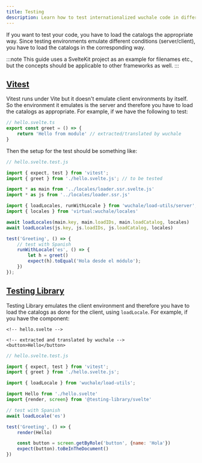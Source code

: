```yaml
---
title: Testing
description: Learn how to test internationalized wuchale code in different environments. Configure Vitest for server-side testing and Testing Library for client-side testing with proper catalog loading.
---
```


If you want to test your code, you have to load the catalogs the appropriate
way. Since testing environments emulate different conditions (server/client),
you have to load the catalogs in the corresponding way.

:::note
This guide uses a SvelteKit project as an example for filenames etc., but the
concepts should be applicable to other frameworks as well.
:::

## [Vitest](https://vitest.dev/)

Vitest runs under Vite but it doesn't emulate client environments by itself. So
the environment it emulates is the server and therefore you have to load the
catalogs as appropriate. For example, if we have the following to test:

```js
// hello.svelte.ts
export const greet = () => {
    return 'Hello from module' // extracted/translated by wuchale
}
```

Then the setup for the test should be something like:

```js
// hello.svelte.test.js

import { expect, test } from 'vitest';
import { greet } from './hello.svelte.js'; // to be tested

import * as main from '../locales/loader.ssr.svelte.js'
import * as js from '../locales/loader.ssr.js'

import { loadLocales, runWithLocale } from 'wuchale/load-utils/server';
import { locales } from 'virtual:wuchale/locales'

await loadLocales(main.key, main.loadIDs, main.loadCatalog, locales)
await loadLocales(js.key, js.loadIDs, js.loadCatalog, locales)

test('Greeting', () => {
    // test with Spanish
    runWithLocale('es', () => {
        let h = greet()
        expect(h).toEqual('Hola desde el módulo');
    })
});
```

## [Testing Library](https://testing-library.com/)

Testing Library emulates the client environment and therefore you have to load
the catalogs as done for the client, using `loadLocale`. For example, if you
have the component:

```svelte
<!-- hello.svelte -->

<!-- extracted and translated by wuchale -->
<button>Hello</button>
```

```js
// hello.svelte.test.js

import { expect, test } from 'vitest';
import { greet } from './hello.svelte.js';

import { loadLocale } from 'wuchale/load-utils';

import Hello from './hello.svelte'
import {render, screen} from '@testing-library/svelte'

// test with Spanish
await loadLocale('es')

test('Greeting', () => {
    render(Hello)

    const button = screen.getByRole('button', {name: 'Hola'})
    expect(button).toBeInTheDocument()
})
```
